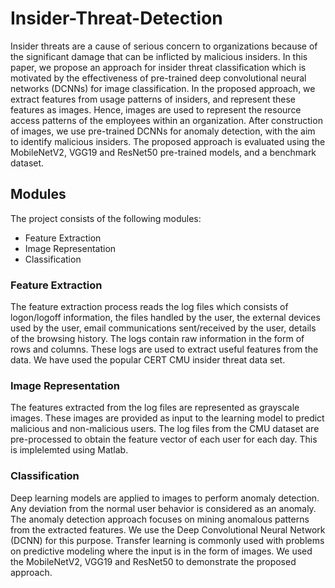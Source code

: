 # Insider-Threat-Detection

Insider threats are a cause of serious concern to organizations because of the significant damage that can be inflicted by malicious insiders. In this paper, we propose an approach for insider threat classification which is motivated by the effectiveness of pre-trained deep convolutional neural networks (DCNNs) for image classification. In the proposed approach, we extract features from usage patterns of insiders, and represent these features as images. Hence, images are used to represent the resource access patterns of the employees within an organization. After construction of images, we use pre-trained DCNNs for anomaly detection, with the aim to identify malicious insiders. The proposed approach is evaluated using the MobileNetV2, VGG19 and ResNet50 pre-trained models, and a benchmark dataset. 

## Modules
The project consists of the following modules:
  * Feature Extraction
  * Image Representation
  * Classification
  
### Feature Extraction
The feature extraction process reads the log files which consists of logon/logoff information, the files handled by the user, the external devices used by the user, email communications sent/received by the user, details of the browsing history. The logs contain raw information in the form of rows and columns. These logs are used to extract useful features from the data. We have used the popular CERT CMU insider threat data set. 

### Image Representation
The features extracted from the log files are represented as grayscale images. These images are provided as input to the learning model to predict malicious and non-malicious users. The log files from the CMU dataset are pre-processed to obtain the feature vector of each user for each day. This is implelemted using Matlab.

### Classification
Deep learning models are applied to images to perform anomaly detection. Any deviation from the normal user behavior is considered as an anomaly. The anomaly detection approach focuses on mining anomalous patterns from the extracted features. We use the Deep Convolutional Neural Network (DCNN) for this purpose. Transfer learning is commonly used with problems on predictive modeling where the input is in the form of images. We used the MobileNetV2, VGG19 and ResNet50 to demonstrate the proposed approach.

